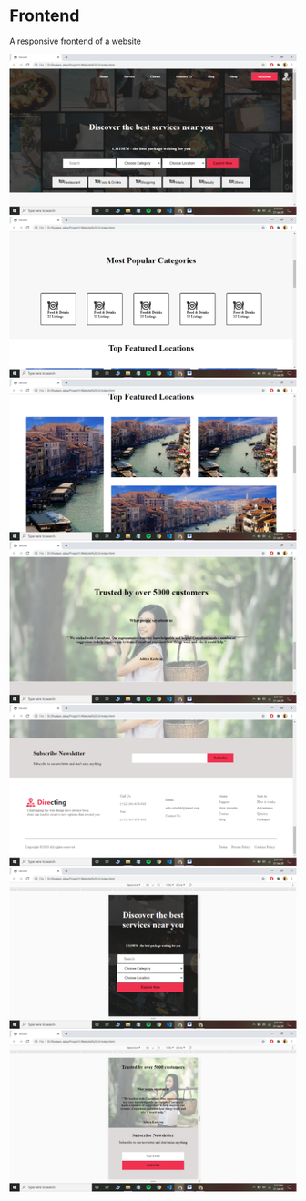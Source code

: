 # Frontend
A responsive frontend of a website 

<img src="https://github.com/shaleenarora4/Frontend/blob/master/Website%20UI/img/1.png"/>
<img src="https://github.com/shaleenarora4/Frontend/blob/master/Website%20UI/img/2.png"/>
<img src="https://github.com/shaleenarora4/Frontend/blob/master/Website%20UI/img/3.png"/>
<img src="https://github.com/shaleenarora4/Frontend/blob/master/Website%20UI/img/4.png"/>
<img src="https://github.com/shaleenarora4/Frontend/blob/master/Website%20UI/img/5.png"/>
<img src="https://github.com/shaleenarora4/Frontend/blob/master/Website%20UI/img/6.png"/>
<img src="https://github.com/shaleenarora4/Frontend/blob/master/Website%20UI/img/7.png"/>
